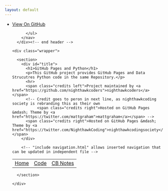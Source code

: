 ```yaml
---
layout: default
---
```


<style>
#video_wrapper {
    margin:0px;
    padding:0px;
}
#video_wrapper video {
    position: fixed;
    top: 50%; left: 50%;
    z-index: -99; important!
    min-width: 100%;
    min-height: 100%;
    width: auto;
    height: auto;
    transform: translate(-50%, -50%);
}
</style>

<!-- pages_python/_layouts/default.html
     customization added to original midnight theme found through GitHub Pages -->

  
  <body>
      <div id="header">
        <nav>
          <ul>
            <li class="fork"><a href="https://github.com/nighthawkcoders/pages_python">View On GitHub</a></li>
            
          </ul>
        </nav>
      </div><!-- end header -->

    <div class="wrapper">

      <section>
        <div id="title">
          <h1>GitHub Pages and Python</h1>
          <p>This GitHub project provides GitHub Pages and Data Strucutres Python code in the same Repository.</p>
          <hr>
          <span class="credits left">Project maintained by <a href="https://github.com/nighthawkcoders">nighthawkcoders</a></span>
          <!-- Credit goes to peron in next line, as nighthawkcoding society is rebranding this as their own
               <span class="credits right">Hosted on GitHub Pages &mdash; Theme by <a href="https://twitter.com/mattgraham">mattgraham</a></span> -->
          <span class="credits right">Hosted on GitHub Pages &mdash; Theme by <a href="https://twitter.com/NighthawkCoding">nighthawkcodingsociety</a></span> 
        </div>
        
        <!-- "include navigation.html" allows inserted navigation that can be updated in independent file -->
        
<table>
     <tr>
         <td><a href=".">Home</a></td>
         <td><a href="code">Code</a></td>
         <td><a href="notes">CB Notes</a></td>
     </tr>
 </table>


       
        
      </section>

    </div>
  </body>
</html>

